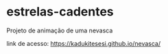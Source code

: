 # estrelas-cadentes
Projeto de animação de uma nevasca

link de acesso: https://kadukitesesi.github.io/nevasca/
